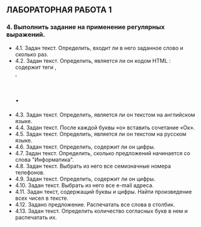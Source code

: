 ## ЛАБОРАТОРНАЯ РАБОТА 1

### 4. Выполнить задание на применение регулярных выражений.

- 4.1. Задан текст. Определить, входит ли в него заданное слово и сколько раз.
- 4.2. Задан текст. Определить, является ли он кодом HTML : содержит теги <html>, <form>, <h1>.
- 4.3. Задан текст. Определить, является ли он текстом на английском языке.
- 4.4. Задан текст. После каждой буквы «о» вставить сочетание «Oк».
- 4.5. Задан текст. Определить, является ли он текстом на русском языке.
- 4.6. Задан текст. Определить, содержит ли он цифры.
- 4.7. Задан текст. Определить, сколько предложений начинается со слова "Информатика".
- 4.8. Задан текст. Выбрать из него все семизначные номера телефонов.
- 4.9. Задан текст. Определить, содержит ли он цифры.
- 4.10. Задан текст. Выбрать из него все e-mail адреса.
- 4.11. Задан текст, содержащий буквы и цифры. Найти произведение всех чисел в тексте.
- 4.12. Задано предложение. Распечатать все слова в столбик.
- 4.13. Задан текст. Определить количество согласных букв в нем и распечатать их.